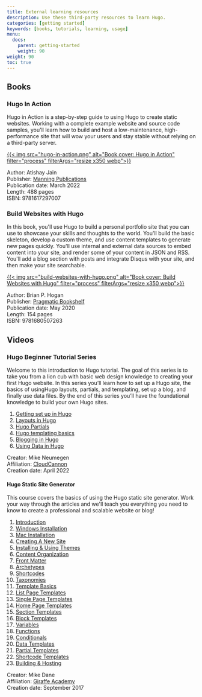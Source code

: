 ```yaml
---
title: External learning resources
description: Use these third-party resources to learn Hugo.
categories: [getting started]
keywords: [books, tutorials, learning, usage]
menu:
  docs:
    parent: getting-started
    weight: 90
weight: 90
toc: true
---
```


## Books

### Hugo In Action

Hugo in Action is a step-by-step guide to using Hugo to create static websites. Working with a complete example website and source code samples, you'll learn how to build and host a low-maintenance, high-performance site that will wow your users and stay stable without relying on a third-party server.

[{{< img src="hugo-in-action.png" alt="Book cover: Hugo in Action" filter="process" filterArgs="resize x350 webp">}}](https://www.manning.com/books/hugo-in-action/)

Author: Atishay Jain\
Publisher: [Manning Publications](https://www.manning.com/books/hugo-in-action/)\
Publication date: March 2022\
Length: 488 pages\
ISBN: 9781617297007


### Build Websites with Hugo

In this book, you'll use Hugo to build a personal portfolio site that you can use to showcase your skills and thoughts to the world. You'll build the basic skeleton, develop a custom theme, and use content templates to generate new pages quickly. You'll use internal and external data sources to embed content into your site, and render some of your content in JSON and RSS. You'll add a blog section with posts and integrate Disqus with your site, and then make your site searchable.

[{{< img src="build-websites-with-hugo.png" alt="Book cover: Build Websites with Hugo" filter="process" filterArgs="resize x350 webp">}}](https://pragprog.com/titles/bhhugo/build-websites-with-hugo/)


Author: Brian P. Hogan\
Publisher: [Pragmatic Bookshelf](https://pragprog.com/titles/bhhugo/build-websites-with-hugo/)\
Publication date: May 2020\
Length: 154 pages\
ISBN: 9781680507263

## Videos

### Hugo Beginner Tutorial Series

Welcome to this introduction to Hugo tutorial. The goal of this series is to take you from a lion cub with basic web design knowledge to creating your first Hugo website. In this series you’ll learn how to set up a Hugo site, the basics of usingHugo layouts, partials, and templating, set up a blog, and finally use data files. By the end of this series you’ll have the foundational knowledge to build your own Hugo sites.

1. [Getting set up in Hugo](https://cloudcannon.com/tutorials/hugo-beginner-tutorial/)
1. [Layouts in Hugo](https://cloudcannon.com/tutorials/hugo-beginner-tutorial/layouts-in-hugo/)
1. [Hugo Partials](https://cloudcannon.com/tutorials/hugo-beginner-tutorial/hugo-partials/)
1. [Hugo templating basics](https://cloudcannon.com/tutorials/hugo-beginner-tutorial/hugo-templating-basics/)
1. [Blogging in Hugo](https://cloudcannon.com/tutorials/hugo-beginner-tutorial/blogging-in-hugo/)
1. [Using Data in Hugo](https://cloudcannon.com/tutorials/hugo-beginner-tutorial/using-data-in-hugo/)

Creator: Mike Neumegen\
Affiliation: [CloudCannon](https://cloudcannon.com/)\
Creation date: April 2022

#### Hugo Static Site Generator

This course covers the basics of using the Hugo static site generator. Work your way through the articles and we'll teach you everything you need to know to create a professional and scalable website or blog!


1. [Introduction](https://www.giraffeacademy.com/static-site-generators/hugo/)
1. [Windows Installation](https://www.giraffeacademy.com/static-site-generators/hugo/installing-hugo-on-windows/)
1. [Mac Installation](https://www.giraffeacademy.com/static-site-generators/hugo/installing-hugo-on-mac/)
1. [Creating A New Site](https://www.giraffeacademy.com/static-site-generators/hugo/hugo-directory-structure/)
1. [Installing & Using Themes](https://www.giraffeacademy.com/static-site-generators/hugo/installing-using-themes/)
1. [Content Organization](https://www.giraffeacademy.com/static-site-generators/hugo/content-organization/)
1. [Front Matter](https://www.giraffeacademy.com/static-site-generators/hugo/front-matter/)
1. [Archetypes](https://www.giraffeacademy.com/static-site-generators/hugo/archetypes/)
1. [Shortcodes](https://www.giraffeacademy.com/static-site-generators/hugo/archetypes/)
1. [Taxonomies](https://www.giraffeacademy.com/static-site-generators/hugo/taxonomies/)
1. [Template Basics](https://www.giraffeacademy.com/static-site-generators/hugo/introduction-to-templates/)
1. [List Page Templates](https://www.giraffeacademy.com/static-site-generators/hugo/list-page-templates/)
1. [Single Page Templates](https://www.giraffeacademy.com/static-site-generators/hugo/single-page-templates/)
1. [Home Page Templates](https://www.giraffeacademy.com/static-site-generators/hugo/home-page-templates/)
1. [Section Templates](https://www.giraffeacademy.com/static-site-generators/hugo/section-templates/)
1. [Block Templates](https://www.giraffeacademy.com/static-site-generators/hugo/block-templates/)
1. [Variables](https://www.giraffeacademy.com/static-site-generators/hugo/variables/)
1. [Functions](https://www.giraffeacademy.com/static-site-generators/hugo/functions/)
1. [Conditionals](https://www.giraffeacademy.com/static-site-generators/hugo/conditionals/)
1. [Data Templates](https://www.giraffeacademy.com/static-site-generators/hugo/data-templates/)
1. [Partial Templates](https://www.giraffeacademy.com/static-site-generators/hugo/partial-templates/)
1. [Shortcode Templates](https://www.giraffeacademy.com/static-site-generators/hugo/shortcode-templates/)
1. [Building & Hosting](https://www.giraffeacademy.com/static-site-generators/hugo/building-&-hosting/)

Creator: Mike Dane\
Affiliation: [Giraffe Academy](https://www.giraffeacademy.com/)\
Creation date: September 2017
